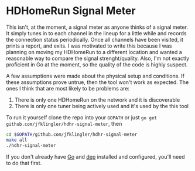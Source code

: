 # HDHomeRun Signal Meter

This isn't, at the moment, a signal meter as anyone thinks of a signal meter.
It simply tunes in to each channel in the lineup for a little while and
records the connection status periodically. Once all channels have been
visited, it prints a report, and exits. I was motivated to write this because
I was planning on moving my HDHomeRun to a different location and wanted a
reasonable way to compare the signal strenght/quality. Also, I'm not exactly
proficient in Go at the moment, so the quality of the code is highly suspect.

A few assumptions were made about the physical setup and conditions. If these
assumptions prove untrue, then the tool won't work as expected. The ones I
think that are most likely to be problems are:

1. There is only one HDHomeRun on the network and it is discoverable
2. There is only one tuner being actively used and it's used by the this tool

To run it yourself clone the repo into your `GOPATH` or just
`go get github.com/jfklingler/hdhr-signal-meter`, then

```bash
cd $GOPATH/github.com/jfklingler/hdhr-signal-meter
make all
./hdhr-signal-meter
```

If you don't already have [Go](https://golang.org/doc/install) and
[dep](https://github.com/golang/dep) installed and configured, you'll need to
do that first.
